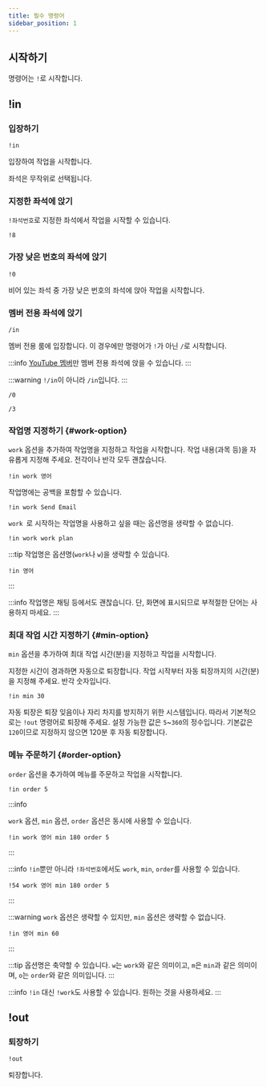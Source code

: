 ```yaml
---
title: 필수 명령어
sidebar_position: 1
---
```


## 시작하기

명령어는 `!`로 시작합니다.

## !in

### 입장하기

```
!in
```

입장하여 작업을 시작합니다.

좌석은 무작위로 선택됩니다.


### 지정한 좌석에 앉기

`!좌석번호`로 지정한 좌석에서 작업을 시작할 수 있습니다.

```text title="예: 8번 좌석에 앉기"
!8
```

### 가장 낮은 번호의 좌석에 앉기

```
!0
```

비어 있는 좌석 중 가장 낮은 번호의 좌석에 앉아 작업을 시작합니다.

### 멤버 전용 좌석에 앉기

```
/in
```

멤버 전용 룸에 입장합니다.
이 경우에만 명령어가 `!`가 아닌 `/`로 시작합니다.

:::info
[YouTube 멤버](https://www.youtube.com/channel/UCXuD2XmPTdpVy7zmwbFVZWg/join)만 멤버 전용 좌석에 앉을 수 있습니다.
:::

:::warning
`!/in`이 아니라 `/in`입니다.
:::

```text title="예: 비어 있는 멤버 전용 좌석 중 가장 낮은 번호의 좌석에 앉아 작업을 시작합니다."
/0
```

```text title="예: 멤버 전용 좌석의 3번 좌석에 앉기"
/3
```

### 작업명 지정하기 {#work-option}

`work` 옵션을 추가하여 작업명을 지정하고 작업을 시작합니다.
작업 내용(과목 등)을 자유롭게 지정해 주세요.
전각이나 반각 모두 괜찮습니다.

```text title="예: 영어 공부하기"
!in work 영어
```

작업명에는 공백을 포함할 수 있습니다.

```text title="예: 작업명을 'Send Email'로 설정하기"
!in work Send Email
```

`work `로 시작하는 작업명을 사용하고 싶을 때는 옵션명을 생략할 수 없습니다.

```text title="예: 작업명을 'work plan'으로 설정하기"
!in work work plan
```

:::tip
작업명은 옵션명(`work`나 `w`)을 생략할 수 있습니다.

```text title="예: 영어 공부하기"
!in 영어
```

:::

:::info
작업명은 채팅 등에서도 괜찮습니다.
단, 화면에 표시되므로 부적절한 단어는 사용하지 마세요.
:::

### 최대 작업 시간 지정하기 {#min-option}

`min` 옵션을 추가하여 최대 작업 시간(분)을 지정하고 작업을 시작합니다.

지정한 시간이 경과하면 자동으로 퇴장합니다.
작업 시작부터 자동 퇴장까지의 시간(분)을 지정해 주세요.
반각 숫자입니다.

```text title="예: 30분 후 자동 퇴장하기"
!in min 30
```

자동 퇴장은 퇴장 잊음이나 자리 차지를 방지하기 위한 시스템입니다.
따라서 기본적으로는 `!out` 명령어로 퇴장해 주세요.
설정 가능한 값은 `5`~`360`의 정수입니다.
기본값은 `120`이므로 지정하지 않으면 120분 후 자동 퇴장합니다.

### 메뉴 주문하기 {#order-option}

`order` 옵션을 추가하여 메뉴를 주문하고 작업을 시작합니다.

```text title="예: 입장하면서 메뉴 아이템 5를 주문하기"
!in order 5
```

:::info

`work` 옵션, `min` 옵션, `order` 옵션은 동시에 사용할 수 있습니다.

```text title="예: 영어를 공부하면서 180분 후 자동 퇴장하고 메뉴 아이템 5를 주문하기"
!in work 영어 min 180 order 5
```

:::

:::info
`!in`뿐만 아니라 `!좌석번호`에서도 `work`, `min`, `order`를 사용할 수 있습니다.

```text title="예: 54번 좌석에 앉아 영어를 공부하면서 180분 후 자동 퇴장하고 메뉴 아이템 5를 주문하기"
!54 work 영어 min 180 order 5
```

:::

:::warning
`work` 옵션은 생략할 수 있지만, `min` 옵션은 생략할 수 없습니다.

```text title="예: 영어를 공부하면서 60분 후 자동 퇴장하기"
!in 영어 min 60
```

:::

:::tip
옵션명은 축약할 수 있습니다. `w`는 `work`와 같은 의미이고, `m`은 `min`과 같은 의미이며, `o`는 `order`와 같은 의미입니다.
:::

:::info
`!in` 대신 `!work`도 사용할 수 있습니다. 원하는 것을 사용하세요.
:::

## !out

### 퇴장하기

```
!out
```

퇴장합니다.
